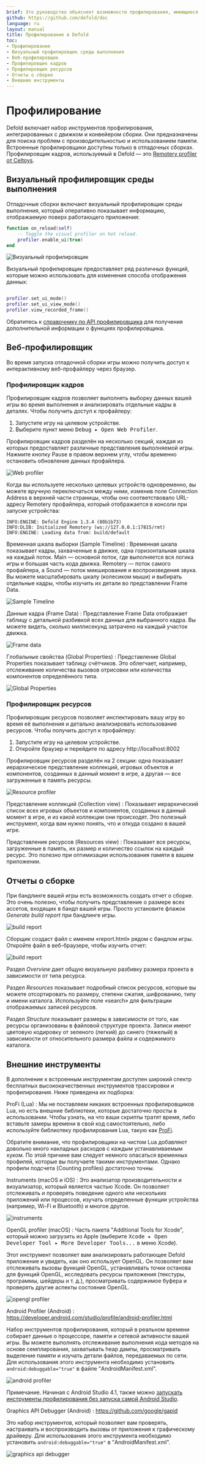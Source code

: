 ```yaml
---
brief: Это руководство объясняет возможности профилирования, имеющиеся в Defold.
github: https://github.com/defold/doc
language: ru
layout: manual
title: Профилирование в Defold
toc:
- Профилирование
- Визуальный профилировщик среды выполнения
- Веб-профилировщик
- Профилировщик кадров
- Профилировщик ресурсов
- Отчеты о сборке
- Внешние инструменты
---
```


# Профилирование

Defold включает набор инструментов профилирования, интегрированных с движком и конвейером сборки. Они предназначены для поиска проблем с производительностью и использованием памяти. Встроенные профилировщики доступны только в отладочных сборках. Профилировщик кадров, используемый в Defold — это [Remotery profiler от Celtoys](https://github.com/Celtoys/Remotery).

## Визуальный профилировщик среды выполнения

Отладочные сборки включают визуальный профилировщик среды выполнения, который оперативно показывает информацию, отображаемую поверх работающего приложения: 

```lua
function on_reload(self)
    -- Toggle the visual profiler on hot reload.
    profiler.enable_ui(true)
end
```

![Визуальный профилировщик](/manuals/images/profiling/visual_profiler.png)

Визуальный профилировщик предоставляет ряд различных функций, которые можно использовать для изменения способа отображения данных: 

```lua

profiler.set_ui_mode()
profiler.set_ui_view_mode()
profiler.view_recorded_frame()
```

Обратитесь к [справочнику по API профилировщика](/ref/stable/profiler/) для получения дополнительной информации о функциях профилировщика. 

## Веб-профилировщик
Во время запуска отладочной сборки игры можно получить доступ к интерактивному веб-профайлеру через браузер.

### Профилировщик кадров
Профилировщик кадров позволяет выполнять выборку данных вашей игры во время выполнения и анализировать отдельные кадры в деталях. Чтобы получить доступ к профайлеру:

1. Запустите игру на целевом устройстве.
2. Выберите пункт меню <kbd> Debug ▸ Open Web Profiler</kbd>.

Профилировщик кадров разделён на несколько секций, каждая из которых предоставляет различные представления выполняемой игры. Нажмите кнопку Pause в правом верхнем углу, чтобы временно остановить обновление данных профайлера.

![Web profiler](/manuals/images/profiling/webprofiler_page.png)

<div class='sidenote' markdown='1'>
Когда вы используете несколько целевых устройств одновременно, вы можете вручную переключаться между ними, изменив поле Connection Address в верхней части страницы, чтобы оно соответствовало URL-адресу Remotery профайлера, который отображается в консоли при запуске устройства:

```
INFO:ENGINE: Defold Engine 1.3.4 (80b1b73)
INFO:DLIB: Initialized Remotery (ws://127.0.0.1:17815/rmt)
INFO:ENGINE: Loading data from: build/default
```
</div>

Временная шкала выборки (Sample Timeline)
: Временная шкала показывает кадры, захваченные в движке, одна горизонтальная шкала на каждый поток. Main — основной поток, где выполняется вся логика игры и большая часть кода движка. Remotery — поток самого профайлера, а Sound — поток микширования и воспроизведения звука. Вы можете масштабировать шкалу (колесиком мыши) и выбирать отдельные кадры, чтобы изучить их детали во представлении Frame Data.

  ![Sample Timeline](/manuals/images/profiling/webprofiler_sample_timeline.png)


Данные кадра (Frame Data)
: Представление Frame Data отображает таблицу с детальной разбивкой всех данных для выбранного кадра. Вы можете видеть, сколько миллисекунд затрачено на каждый участок движка.

  ![Frame data](/manuals/images/profiling/webprofiler_frame_data.png)


Глобальные свойства (Global Properties)
: Представление Global Properties показывает таблицу счётчиков. Это облегчает, например, отслеживание количества вызовов отрисовки или количества компонентов определённого типа.

  ![Global Properties](/manuals/images/profiling/webprofiler_global_properties.png)


### Профилировщик ресурсов
Профилировщик ресурсов позволяет инспектировать вашу игру во время её выполнения и детально анализировать использование ресурсов. Чтобы получить доступ к профайлеру:

1. Запустите игру на целевом устройстве.
2. Откройте браузер и перейдите по адресу http://localhost:8002

Профилировщик ресурсов разделён на 2 секции: одна показывает иерархическое представление коллекций, игровых объектов и компонентов, созданных в данный момент в игре, а другая — все загруженные в память ресурсы.

![Resource profiler](/manuals/images/profiling/webprofiler_resources_page.png)

Представление коллекций (Collection view)
: Показывает иерархический список всех игровых объектов и компонентов, созданных в данный момент в игре, и из какой коллекции они происходят. Это полезный инструмент, когда вам нужно понять, что и откуда создано в вашей игре.

Представление ресурсов (Resources view)
: Показывает все ресурсы, загруженные в память, их размер и количество ссылок на каждый ресурс. Это полезно при оптимизации использования памяти в вашем приложении.


## Отчеты о сборке
При бандлинге вашей игры есть возможность создать отчет о сборке. Это очень полезно, чтобы получить представление о размере всех ассетов, входящих в бандл вашей игры. Просто установите флажок *Generate build report* при бандлинге игры. 

![build report](/manuals/images/profiling/build_report.png)

Сборщик создаст файл с именем «report.html» рядом с бандлом игры. Откройте файл в веб-браузере, чтобы изучить отчет: 

![build report](/manuals/images/profiling/build_report_html.png)

Раздел *Overview* дает общую визуальную разбивку размера проекта в зависимости от типа ресурса.

Раздел *Resources* показывает подробный список ресурсов, которые вы можете отсортировать по размеру, степени сжатия, шифрованию, типу и имени каталога. Используйте поле «search» для фильтрации отображаемых записей ресурсов. 

Раздел *Structure* показывает размеры в зависимости от того, как ресурсы организованы в файловой структуре проекта. Записи имеют цветовую кодировку от зеленого (легкий) до синего (тяжелый) в зависимости от относительного размера файла и содержимого каталога. 


## Внешние инструменты
В дополнение к встроенным инструментам доступен широкий спектр бесплатных высококачественных инструментов трассировки и профилирования. Ниже приведена их подборка:

ProFi (Lua)
: Мы не поставляем никаких встроенных профилировщиков Lua, но есть внешние библиотеки, которые достаточно просты в использовании. Чтобы узнать, на что ваши скрипты тратят время, либо вставьте замеры времени в свой код самостоятельно, либо используйте библиотеку профилирования Lua, такую как [ProFi](https://github.com/jgrahamc/ProFi).

  Обратите внимание, что профилировщики на чистом Lua добавляют довольно много накладных расходов с каждым устанавливаемым хуком. По этой причине вам следует немного опасаться временных профилей, которые вы получаете такими инструментами. Однако профили подсчета (Counting profiles) достаточно точны. 

Instruments (macOS и iOS) 
: Это анализатор производительности и визуализатор, который является частью Xcode. Он позволяет отслеживать и проверять поведение одного или нескольких приложений или процессов, изучать определенные функции устройства (например, Wi-Fi и Bluetooth) и многое другое. 

  ![instruments](/manuals/images/profiling/instruments.png)

OpenGL profiler (macOS)
: Часть пакета "Additional Tools for Xcode", который можно загрузить из Apple (выберите <kbd>Xcode ▸ Open Developer Tool ▸ More Developer Tools...</kbd> в меню Xcode).

   Этот инструмент позволяет вам анализировать работающее Defold приложение и увидеть, как оно использует OpenGL. Он позволяет вам отслеживать вызовы функций OpenGL, устанавливать точки останова для функций OpenGL, исследовать ресурсы приложения (текстуры, программы, шейдеры и т. д.), просматривать содержимое буфера и проверять другие аспекты состояния OpenGL. 

  ![opengl profiler](/manuals/images/profiling/opengl.png)

Android Profiler (Android)
: https://developer.android.com/studio/profile/android-profiler.html

  Набор инструментов профилирования, который в реальном времени собирает данные о процессоре, памяти и сетевой активности вашей игры. Вы можете выполнять отслеживание выполнения кода методов на основе семплирования, захватывать heap дампы, просматривать выделение памяти и изучать детали файлов, передаваемых по сети. Для использования этого инструмента необходимо установить `android:debuggable="true"` в файле "AndroidManifest.xml". 

  ![android profiler](/manuals/images/profiling/android_profiler.png)

  Примечание. Начиная с Android Studio 4.1, также можно [запускать инструменты профилирования без запуска самой Android Studio](https://developer.android.com/studio/profile/android-profiler.html#standalone-profilers). 

Graphics API Debugger (Android)
: https://github.com/google/gapid

  Это набор инструментов, который позволяет вам проверять, настраивать и воспроизводить вызовы от приложения к графическому драйверу. Для использования этого инструмента необходимо установить `android:debuggable="true"` в "AndroidManifest.xml". 

  ![graphics api debugger](/manuals/images/profiling/gapid.png)